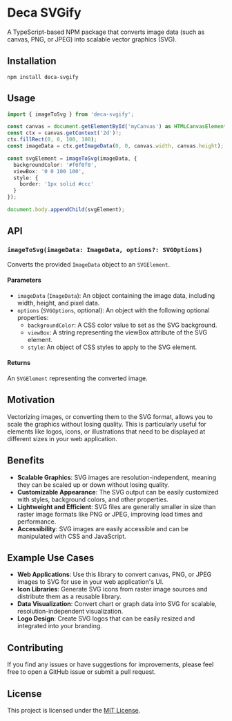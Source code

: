 # Deca SVGify

A TypeScript-based NPM package that converts image data (such as canvas, PNG, or JPEG) into scalable vector graphics (SVG).

## Installation

```
npm install deca-svgify
```

## Usage

```typescript
import { imageToSvg } from 'deca-svgify';

const canvas = document.getElementById('myCanvas') as HTMLCanvasElement;
const ctx = canvas.getContext('2d')!;
ctx.fillRect(0, 0, 100, 100);
const imageData = ctx.getImageData(0, 0, canvas.width, canvas.height);

const svgElement = imageToSvg(imageData, {
  backgroundColor: '#f0f0f0',
  viewBox: '0 0 100 100',
  style: {
    border: '1px solid #ccc'
  }
});

document.body.appendChild(svgElement);
```

## API

### `imageToSvg(imageData: ImageData, options?: SVGOptions)`

Converts the provided `ImageData` object to an `SVGElement`.

#### Parameters

- `imageData` (`ImageData`): An object containing the image data, including width, height, and pixel data.
- `options` (`SVGOptions`, optional): An object with the following optional properties:
  - `backgroundColor`: A CSS color value to set as the SVG background.
  - `viewBox`: A string representing the viewBox attribute of the SVG element.
  - `style`: An object of CSS styles to apply to the SVG element.

#### Returns

An `SVGElement` representing the converted image.

## Motivation

Vectorizing images, or converting them to the SVG format, allows you to scale the graphics without losing quality. This is particularly useful for elements like logos, icons, or illustrations that need to be displayed at different sizes in your web application.

## Benefits

- **Scalable Graphics**: SVG images are resolution-independent, meaning they can be scaled up or down without losing quality.
- **Customizable Appearance**: The SVG output can be easily customized with styles, background colors, and other properties.
- **Lightweight and Efficient**: SVG files are generally smaller in size than raster image formats like PNG or JPEG, improving load times and performance.
- **Accessibility**: SVG images are easily accessible and can be manipulated with CSS and JavaScript.

## Example Use Cases

- **Web Applications**: Use this library to convert canvas, PNG, or JPEG images to SVG for use in your web application's UI.
- **Icon Libraries**: Generate SVG icons from raster image sources and distribute them as a reusable library.
- **Data Visualization**: Convert chart or graph data into SVG for scalable, resolution-independent visualization.
- **Logo Design**: Create SVG logos that can be easily resized and integrated into your branding.

## Contributing

If you find any issues or have suggestions for improvements, please feel free to open a GitHub issue or submit a pull request.

## License

This project is licensed under the [MIT License](LICENSE).